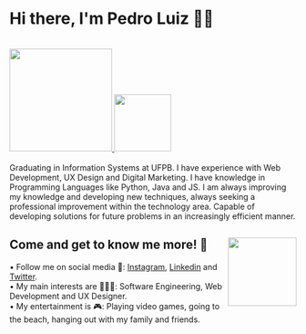# Hi there, I'm Pedro Luiz 👋🏼
  
<div>
  <a href="https://github.com/edroluiz">
  <br><img height="180em" src="https://github-readme-stats.vercel.app/api?username=edroluiz&show_icons=true&theme=midnight-purple&include_all_commits=true&count_private=true">
<img height="100em" src="https://github-readme-stats.vercel.app/api/top-langs/?username=edroluiz&layout=compact&langs_count=7&theme=midnight-purple"></a>
 <br><a>
<br>Graduating in Information Systems at UFPB. I have experience with Web Development, UX Design and Digital Marketing. I have knowledge in Programming Languages like Python, Java and JS. I am always improving my knowledge and developing new techniques, always seeking a professional improvement within the technology area. Capable of developing solutions for future problems in an increasingly efficient manner.
</div>

  
## Come and get to know me more! 🙋<img align="right" height="120em" src="https://i.picasion.com/pic91/9605c4dacfeebd5cd7a42bdbf3300161.gif"></a>
• Follow me on social media 🏃: <a href="https://instagram.com/edroluiz">Instagram</a>, <a href="https://www.linkedin.com/in/pedro-luiz-b9488b203/">Linkedin</a> and <a href="https://twitter.com/edroluiz">Twitter</a>.<br>
• My main interests are 👨🏻‍💻: Software Engineering, Web Development and UX Designer.<br>
• My entertainment is 🎮: Playing video games, going to the beach, hanging out with my family and friends.
